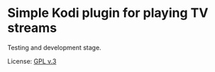 # Simple Kodi plugin for playing TV streams

Testing and development stage.

License: [GPL v.3](http://www.gnu.org/copyleft/gpl.html)
